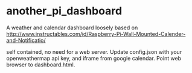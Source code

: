 # another_pi_dashboard

A weather and calendar dashboard loosely based on http://www.instructables.com/id/Raspberry-Pi-Wall-Mounted-Calender-and-Notificatio/

self contained, no need for a web server. Update config.json with your openweathermap api key, and iframe from google calendar. 
Point web browser to dashboard.html.
